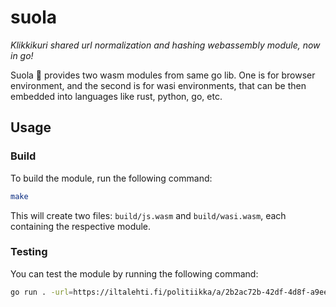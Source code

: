 # suola

_Klikkikuri shared url normalization and hashing webassembly module, now in go!_

Suola 🧂 provides two wasm modules from same go lib. One is for browser environment, and the second is for wasi environments, that can be then embedded into languages like rust, python, go, etc.

## Usage

### Build
To build the module, run the following command:

```sh
make
```

This will create two files: `build/js.wasm` and `build/wasi.wasm`, each containing the respective module.

### Testing

You can test the module by running the following command:

```sh
go run . -url=https://iltalehti.fi/politiikka/a/2b2ac72b-42df-4d8f-a9ee-7e731216d880 -sign
```


